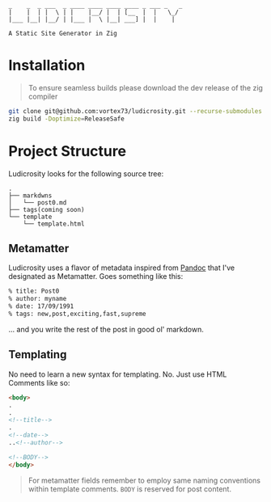  ```
_    _  _ ___  _ ____ ____ ____ ____ _ ___ _   _ 
|    |  | |  \ | |    |__/ |  | [__  |  |   \_/  
|___ |__| |__/ | |___ |  \ |__| ___] |  |    |   

A Static Site Generator in Zig
 ```

# Installation

> To ensure seamless builds please download the dev release of the zig compiler

```bash
git clone git@github.com:vortex73/ludicrosity.git --recurse-submodules
zig build -Doptimize=ReleaseSafe
```

# Project Structure
Ludicrosity looks for the following source tree:

```
.
├── markdwns
│   └── post0.md
├── tags(coming soon)
└── template
    └── template.html

```

## Metamatter
Ludicrosity uses a flavor of metadata inspired from [Pandoc](https://pandoc.org/) that I've designated as Metamatter. Goes something like this:

```md
% title: Post0
% author: myname
% date: 17/09/1991
% tags: new,post,exciting,fast,supreme
```

... and you write the rest of the post in good ol' markdown.

## Templating
No need to learn a new syntax for templating. No. Just use HTML Comments like so:

```html
<body>
.
.
<!--title-->
.
<!--date-->
..<!--author-->

<!--BODY-->
</body>
```

>  For metamatter fields remember to employ same naming conventions within template comments. `BODY` is reserved for post content.
